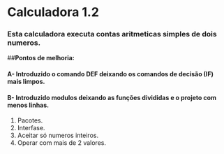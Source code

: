# Calculadora 1.2
### Esta calculadora executa contas aritmeticas simples de dois numeros.
##**Pontos de melhoria:**
#### A- Introduzido o comando **DEF** deixando os comandos de decisão (IF) mais limpos.
#### B- Introduzido modulos deixando as funções divididas e o projeto com menos linhas.

1. Pacotes.
2. Interfase.
3. Aceitar só numeros inteiros.
4. Operar com mais de 2 valores.
